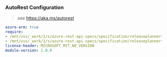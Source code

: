 ### AutoRest Configuration

> see https://aka.ms/autorest

``` yaml
azure-arm: true
require:
- /mnt/vss/_work/1/s/azure-rest-api-specs/specification/releaseplannertest/resource-manager/readme.md
- /mnt/vss/_work/1/s/azure-rest-api-specs/specification/releaseplannertest/resource-manager/readme.go.md
license-header: MICROSOFT_MIT_NO_VERSION
module-version: 1.0.0

```